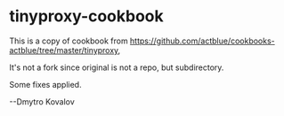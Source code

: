 tinyproxy-cookbook
==================

This is a copy of cookbook from https://github.com/actblue/cookbooks-actblue/tree/master/tinyproxy, 

It's not a fork since original is not a repo, but subdirectory. 

Some fixes applied.

--Dmytro Kovalov
